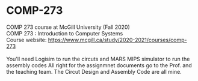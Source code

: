 # COMP-273
COMP 273 course at McGill University (Fall 2020) <br />
COMP 273 : Introduction to Computer Systems <br />
Course website: https://www.mcgill.ca/study/2020-2021/courses/comp-273  <br />  <br />
You'll need Logisim to run the circuts and MARS MIPS simulator to run the assembly codes
All right for the assignmnet documents go to the Prof. and the teaching team. The Circut Design and Assembly Code are all mine.
